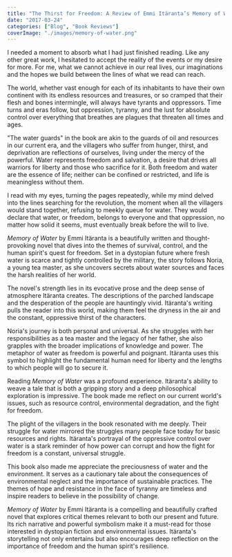 ```yaml
---
title: "The Thirst for Freedom: A Review of Emmi Itäranta’s Memory of Water"
date: "2017-03-24"
categories: ["Blog", "Book Reviews"]
coverImage: "./images/memory-of-water.png"
---
```


I needed a moment to absorb what I had just finished reading. Like any other great work, I hesitated to accept the reality of the events or my desire for more. For me, what we cannot achieve in our real lives, our imaginations and the hopes we build between the lines of what we read can reach.

The world, whether vast enough for each of its inhabitants to have their own continent with its endless resources and treasures, or so cramped that their flesh and bones intermingle, will always have tyrants and oppressors. Time turns and eras follow, but oppression, tyranny, and the lust for absolute control over everything that breathes are plagues that threaten all times and ages.

"The water guards" in the book are akin to the guards of oil and resources in our current era, and the villagers who suffer from hunger, thirst, and deprivation are reflections of ourselves, living under the mercy of the powerful. Water represents freedom and salvation, a desire that drives all warriors for liberty and those who sacrifice for it. Both freedom and water are the essence of life; neither can be confined or restricted, and life is meaningless without them.

I read with my eyes, turning the pages repeatedly, while my mind delved into the lines searching for the revolution, the moment when all the villagers would stand together, refusing to meekly queue for water. They would declare that water, or freedom, belongs to everyone and that oppression, no matter how solid it seems, must eventually break before the will to live.

_Memory of Water_ by Emmi Itäranta is a beautifully written and thought-provoking novel that dives into the themes of survival, control, and the human spirit's quest for freedom. Set in a dystopian future where fresh water is scarce and tightly controlled by the military, the story follows Noria, a young tea master, as she uncovers secrets about water sources and faces the harsh realities of her world.

The novel's strength lies in its evocative prose and the deep sense of atmosphere Itäranta creates. The descriptions of the parched landscape and the desperation of the people are hauntingly vivid. Itäranta's writing pulls the reader into this world, making them feel the dryness in the air and the constant, oppressive thirst of the characters.

Noria's journey is both personal and universal. As she struggles with her responsibilities as a tea master and the legacy of her father, she also grapples with the broader implications of knowledge and power. The metaphor of water as freedom is powerful and poignant. Itäranta uses this symbol to highlight the fundamental human need for liberty and the lengths to which people will go to secure it.

Reading _Memory of Water_ was a profound experience. Itäranta's ability to weave a tale that is both a gripping story and a deep philosophical exploration is impressive. The book made me reflect on our current world's issues, such as resource control, environmental degradation, and the fight for freedom.

The plight of the villagers in the book resonated with me deeply. Their struggle for water mirrored the struggles many people face today for basic resources and rights. Itäranta's portrayal of the oppressive control over water is a stark reminder of how power can corrupt and how the fight for freedom is a constant, universal struggle.

This book also made me appreciate the preciousness of water and the environment. It serves as a cautionary tale about the consequences of environmental neglect and the importance of sustainable practices. The themes of hope and resistance in the face of tyranny are timeless and inspire readers to believe in the possibility of change.

_Memory of Water_ by Emmi Itäranta is a compelling and beautifully crafted novel that explores critical themes relevant to both our present and future. Its rich narrative and powerful symbolism make it a must-read for those interested in dystopian fiction and environmental issues. Itäranta's storytelling not only entertains but also encourages deep reflection on the importance of freedom and the human spirit's resilience.

